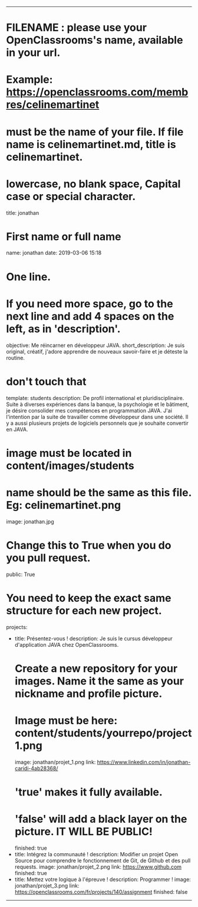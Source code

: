 ---

# FILENAME : please use your OpenClassrooms's name, available in your url.
# Example: https://openclassrooms.com/membres/celinemartinet
# must be the name of your file. If file name is celinemartinet.md, title is celinemartinet.
# lowercase, no blank space, Capital case or special character.
title: jonathan

# First name or full name
name: jonathan
date: 2019-03-06 15:18

# One line.
# If you need more space, go to the next line and add 4 spaces on the left, as in 'description'.
objective: Me réincarner en développeur JAVA.
short_description: Je suis original, créatif, j'adore apprendre de nouveaux savoir-faire et je déteste la routine.

# don't touch that
template: students
description:
    De profil international et pluridisciplinaire.
    Suite à diverses expériences dans la banque, la psychologie et le bâtiment,
    je désire consolider mes compétences en programmation JAVA.
    J'ai l'intention par la suite de travailler comme développeur dans une société.
    Il y a aussi plusieurs projets de logiciels personnels que je souhaite convertir en JAVA.

# image must be located in content/images/students
# name should be the same as this file. Eg: celinemartinet.png
image: jonathan.jpg

# Change this to True when you do you pull request.
public: True

# You need to keep the exact same structure for each new project.
projects:
  - title: Présentez-vous !
    description: Je suis le cursus développeur d'application JAVA chez OpenClassrooms.
    # Create a new repository for your images. Name it the same as your nickname and profile picture.
    # Image must be here: content/students/yourrepo/project1.png
    image: jonathan/projet_1.png
    link: https://www.linkedin.com/in/jonathan-caridi-4ab28368/
    # 'true' makes it fully available.
    # 'false' will add a black layer on the picture. IT WILL BE PUBLIC!
    finished: true
  - title: Intégrez la communauté !
    description: Modifier un projet Open Source pour comprendre le fonctionnement de Git, de Github et des pull requests. 
    image: jonathan/projet_2.png
    link: https://www.github.com
    finished: true
  - title: Mettez votre logique à l'épreuve !
    description: Programmer !
    image: jonathan/projet_3.png
    link: https://openclassrooms.com/fr/projects/140/assignment
    finished: false
---